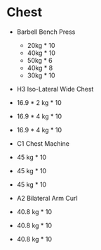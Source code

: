 # Chest

 - Barbell Bench Press
   - 20kg * 10
   - 40kg * 10
   - 50kg * 6
   - 40kg * 8
   - 30kg * 10


 - H3 Iso-Lateral Wide Chest
  - 16.9 * 2 kg * 10
  - 16.9 * 4 kg * 10
  - 16.9 * 4 kg * 10

 - C1 Chest Machine
  - 45 kg * 10
  - 45 kg * 10
  - 45 kg * 10

 - A2 Bilateral Arm Curl
  - 40.8 kg * 10
  - 40.8 kg * 10
  - 40.8 kg * 10
